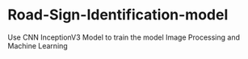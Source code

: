 # Road-Sign-Identification-model
Use CNN InceptionV3 Model to train the model 
Image Processing and Machine Learning
